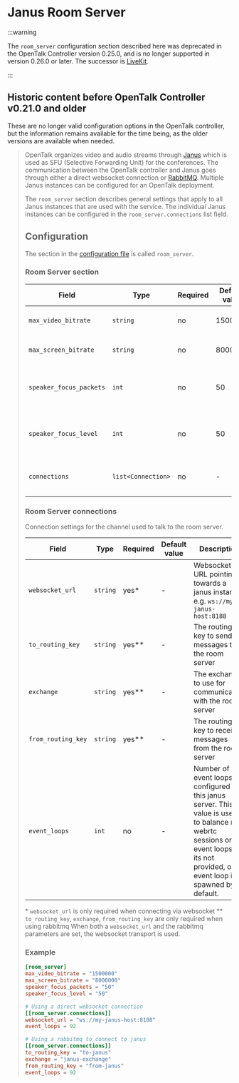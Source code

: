 # Janus Room Server

:::warning

The `room_server` configuration section described here was deprecated in the
OpenTalk Controller version 0.25.0, and is no longer supported in version 0.26.0
or later. The successor is [LiveKit](livekit.md).

:::

## Historic content before OpenTalk Controller v0.21.0 and older

These are no longer valid configuration options in the OpenTalk controller, but the information remains available for the time being, as the older versions are available when needed.

> OpenTalk organizes video and audio streams through [Janus](https://janus.conf.meetecho.com/) which is used as SFU (Selective Forwarding Unit) for the conferences. The communication between the OpenTalk controller and Janus goes through either a direct websocket connection or [RabbitMQ](rabbitmq.md). Multiple Janus instances can be configured for an OpenTalk deployment.
>
> The `room_server` section describes general settings that apply to all Janus instances that are used with the service. The individual Janus instances can be configured in the `room_server.connections` list field.
>
> ## Configuration
>
> The section in the [configuration file](configuration.md) is called `room_server`.
>
> ### Room Server section
>
> | Field                   | Type               | Required | Default value | Description                                                                                     |
> | ----------------------- | ------------------ | -------- | ------------- | ----------------------------------------------------------------------------------------------- |
> | `max_video_bitrate`     | `string`           | no       | 1500000       | The maximum bitrate for video sessions                                                          |
> | `max_screen_bitrate`    | `string`           | no       | 8000000       | The maximum bitrate for screen share sessions                                                   |
> | `speaker_focus_packets` | `int`              | no       | 50            | Number of packets with with given `speaker_focus_level` needed to detect a speaking participant |
> | `speaker_focus_level`   | `int`              | no       | 50            | Average value of audio level needed per packet. min: 127 (muted), max: 0 (loud)                 |
> | `connections`           | `list<Connection>` | no       | -             | List of connections to the room server, see below for more details                              |
>
> ### Room Server connections
>
> Connection settings for the channel used to talk to the room server.
>
> | Field              | Type     | Required | Default value | Description                                                                                                                                                                          |
> | ------------------ | -------- | -------- | ------------- | ------------------------------------------------------------------------------------------------------------------------------------------------------------------------------------ |
> | `websocket_url`    | `string` | yes*     | -             | Websocket URL pointing towards a janus instance, e.g. `ws://my-janus-host:8188`                                                                                                      |
> | `to_routing_key`   | `string` | yes**    | -             | The routing key to send messages to the room server                                                                                                                                  |
> | `exchange`         | `string` | yes**    | -             | The exchange to use for communication with the room server                                                                                                                           |
> | `from_routing_key` | `string` | yes**    | -             | The routing key to receive messages from the room server                                                                                                                             |
> | `event_loops`      | `int`    | no       | -             | Number of event loops configured for this janus server. This value is used to balance new webrtc sessions on event loops. If its not provided, one event loop is spawned by default. |
>
> \* `websocket_url` is only required when connecting via websocket
> \*\* `to_routing_key`, `exchange`, `from_routing_key` are only required when using rabbitmq
> When both a `websocket_url` and the rabbitmq parameters are set, the websocket transport is used.
>
> ### Example
>
> ```toml
> [room_server]
> max_video_bitrate = "1500000"
> max_screen_bitrate = "8000000"
> speaker_focus_packets = "50"
> speaker_focus_level = "50"
>
> # Using a direct websocket connection
> [[room_server.connections]]
> websocket_url = "ws://my-janus-host:8188"
> event_loops = 92
>
> # Using a rabbitmq to connect to janus
> [[room_server.connections]]
> to_routing_key = "to-janus"
> exchange = "janus-exchange"
> from_routing_key = "from-janus"
> event_loops = 92
> ```
